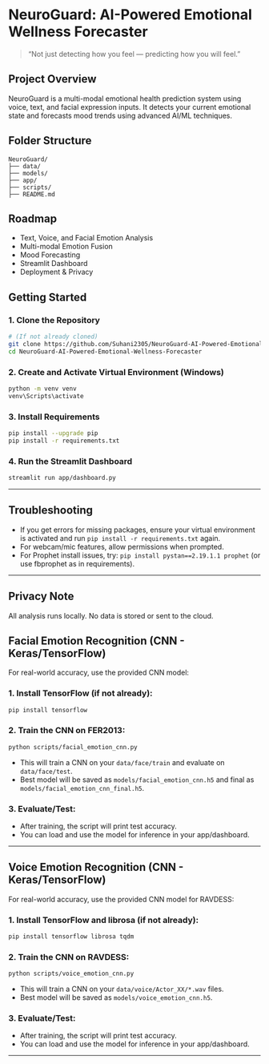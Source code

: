 # NeuroGuard: AI-Powered Emotional Wellness Forecaster

> “Not just detecting how you feel — predicting how you will feel.”

## Project Overview
NeuroGuard is a multi-modal emotional health prediction system using voice, text, and facial expression inputs. It detects your current emotional state and forecasts mood trends using advanced AI/ML techniques.

## Folder Structure
```
NeuroGuard/
├── data/
├── models/
├── app/
├── scripts/
├── README.md
```

## Roadmap
- Text, Voice, and Facial Emotion Analysis
- Multi-modal Emotion Fusion
- Mood Forecasting
- Streamlit Dashboard
- Deployment & Privacy

## Getting Started

### 1. Clone the Repository
```bash
# (If not already cloned)
git clone https://github.com/Suhani2305/NeuroGuard-AI-Powered-Emotional-Wellness-Forecaster.git
cd NeuroGuard-AI-Powered-Emotional-Wellness-Forecaster
```

### 2. Create and Activate Virtual Environment (Windows)
```bash
python -m venv venv
venv\Scripts\activate
```

### 3. Install Requirements
```bash
pip install --upgrade pip
pip install -r requirements.txt
```

### 4. Run the Streamlit Dashboard
```bash
streamlit run app/dashboard.py
```

---

## Troubleshooting
- If you get errors for missing packages, ensure your virtual environment is activated and run `pip install -r requirements.txt` again.
- For webcam/mic features, allow permissions when prompted.
- For Prophet install issues, try: `pip install pystan==2.19.1.1 prophet` (or use fbprophet as in requirements).

---

## Privacy Note
All analysis runs locally. No data is stored or sent to the cloud.

## Facial Emotion Recognition (CNN - Keras/TensorFlow)

For real-world accuracy, use the provided CNN model:

### 1. Install TensorFlow (if not already):
```bash
pip install tensorflow
```

### 2. Train the CNN on FER2013:
```bash
python scripts/facial_emotion_cnn.py
```
- This will train a CNN on your `data/face/train` and evaluate on `data/face/test`.
- Best model will be saved as `models/facial_emotion_cnn.h5` and final as `models/facial_emotion_cnn_final.h5`.

### 3. Evaluate/Test:
- After training, the script will print test accuracy.
- You can load and use the model for inference in your app/dashboard.

---

## Voice Emotion Recognition (CNN - Keras/TensorFlow)

For real-world accuracy, use the provided CNN model for RAVDESS:

### 1. Install TensorFlow and librosa (if not already):
```bash
pip install tensorflow librosa tqdm
```

### 2. Train the CNN on RAVDESS:
```bash
python scripts/voice_emotion_cnn.py
```
- This will train a CNN on your `data/voice/Actor_XX/*.wav` files.
- Best model will be saved as `models/voice_emotion_cnn.h5`.

### 3. Evaluate/Test:
- After training, the script will print test accuracy.
- You can load and use the model for inference in your app/dashboard.

---

 